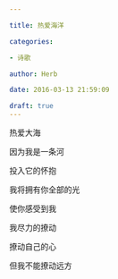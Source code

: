 ```yaml
---

title: 热爱海洋

categories:

- 诗歌

author: Herb

date: 2016-03-13 21:59:09

draft: true
---
```


热爱大海

因为我是一条河

投入它的怀抱

我将拥有你全部的光



使你感受到我

我尽力的撩动

撩动自己的心

但我不能撩动远方

